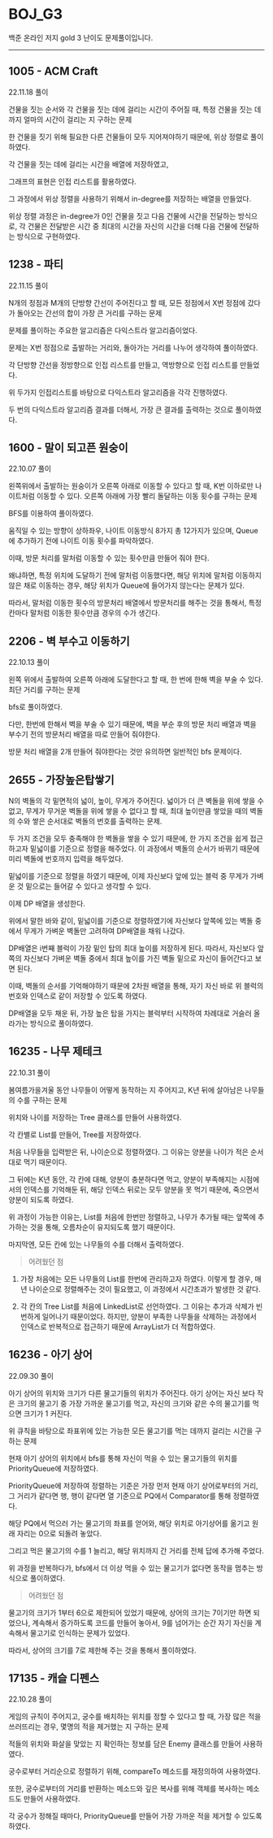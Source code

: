 # BOJ_G3
백준 온라인 저지 gold 3 난이도 문제풀이입니다.

---

## 1005 - ACM Craft

22.11.18 풀이

건물을 짓는 순서와 각 건물을 짓는 데에 걸리는 시간이 주어질 때, 특정 건물을 짓는 데까지 얼마의 시간이 걸리는 지 구하는 문제

한 건물을 짓기 위해 필요한 다른 건물들이 모두 지어져야하기 때문에, 위상 정렬로 풀이하였다.

각 건물을 짓는 데에 걸리는 시간을 배열에 저장하였고,

그래프의 표현은 인접 리스트를 활용하였다.

그 과정에서 위상 정렬을 사용하기 위해서 in-degree를 저장하는 배열을 만들었다.

위상 정렬 과정은 in-degree가 0인 건물을 짓고 다음 건물에 시간을 전달하는 방식으로, 각 건물은 전달받은 시간 중 최대의 시간을 자신의 시간을 더해 다음 건물에 전달하는 방식으로 구현하였다.

## 1238 - 파티

22.11.15 풀이

N개의 정점과 M개의 단방향 간선이 주어진다고 할 때, 모든 정점에서 X번 정점에 갔다가 돌아오는 간선의 합이 가장 큰 거리를 구하는 문제

문제를 풀이하는 주요한 알고리즘은 다익스트라 알고리즘이었다.

문제는 X번 정점으로 출발하는 거리와, 돌아가는 거리를 나누어 생각하여 풀이하였다.

각 단방향 간선을 정방향으로 인접 리스트를 만들고, 역방향으로 인접 리스트를 만들었다.

위 두가지 인접리스트를 바탕으로 다익스트라 알고리즘을 각각 진행하였다.

두 번의 다익스트라 알고리즘 결과를 더해서, 가장 큰 결과를 출력하는 것으로 풀이하였다.

## 1600 - 말이 되고픈 원숭이

22.10.07 풀이

왼쪽위에서 출발하는 원숭이가 오른쪽 아래로 이동할 수 있다고 할 때, K번 이하로만 나이트처럼 이동할 수 있다. 오른쪽 아래에 가장 빨리 돌달하는 이동 횟수를 구하는 문제

BFS를 이용하여 풀이하였다.

움직일 수 있는 방향이 상하좌우, 나이트 이동방식 8가지 총 12가지가 있으며, Queue에 추가하기 전에 나이트 이동 횟수를 파악하였다.

이때, 방문 처리를 말처럼 이동할 수 있는 횟수만큼 만들어 줘야 한다.

왜냐하면, 특정 위치에 도달하기 전에 말처럼 이동했다면, 해당 위치에 말처럼 이동하지 않은 채로 이동하는 경우, 해당 위치가 Queue에 들어가지 않는다는 문제가 있다.

따라서, 말처럼 이동한 횟수의 방문처리 배열에서 방문처리를 해주는 것을 통해서, 특정 칸마다 말처럼 이동한 횟수만큼 경우의 수가 생긴다.

## 2206 - 벽 부수고 이동하기

22.10.13 풀이

왼쪽 위에서 출발하여 오른쪽 아래에 도달한다고 할 때, 한 번에 한해 벽을 부술 수 있다. 최단 거리를 구하는 문제

bfs로 풀이하였다.

다만, 한번에 한해서 벽을 부술 수 있기 때문에, 벽을 부순 후의 방문 처리 배열과 벽을 부수기 전의 방문처리 배열을 따로 만들어 줘야한다.

방문 처리 배열을 2개 만들어 줘야한다는 것만 유의하면 일반적인 bfs 문제이다.

## 2655 - 가장높은탑쌓기

N의 벽돌의 각 밑면적의 넓이, 높이, 무게가 주어진다. 넓이가 더 큰 벽돌을 위에 쌓을 수 없고, 무게가 무거운 벽돌을 위에 쌓을 수 없다고 할 때, 최대 높이만큼 쌓았을 때의 벽돌의 수와 쌓은 순서대로 벽돌의 번호를 출력하는 문제.

두 가지 조건을 모두 충족해야 한 벽돌을 쌓을 수 있기 때문에, 한 가지 조건을 쉽게 접근하고자 밑넓이를 기준으로 정렬을 해주었다. 이 과정에서 벽돌의 순서가 바뀌기 때문에 미리 벽돌에 번호까지 입력을 해두었다.

밑넓이를 기준으로 정렬을 하였기 때문에, 이제 자신보다 앞에 있는 블럭 중 무게가 가벼운 것 밑으로는 들어갈 수 있다고 생각할 수 있다.

이제 DP 배열을 생성한다. 

위에서 말한 바와 같이, 밑넓이를 기준으로 정렬하였기에 자신보다 앞쪽에 있는 벽돌 중에서 무게가 가벼운 벽돌만 고려하여 DP배열을 채워 나갔다.

DP배열은 i번째 블럭이 가장 밑인 탑의 최대 높이를 저장하게 된다. 따라서, 자신보다 앞쪽의 자신보다 가벼운 벽돌 중에서 최대 높이를 가진 벽돌 밑으로 자신이 들어간다고 보면 된다.

이때, 벽돌의 순서를 기억해야하기 때문에 2차원 배열을 통해, 자기 자신 바로 위 블럭의 번호와 인덱스로 같이 저장할 수 있도록 하였다.

DP배열을 모두 채운 뒤, 가장 높은 탑을 가지는 블럭부터 시작하여 차례대로 거슬러 올라가는 방식으로 풀이하였다.

## 16235 - 나무 제테크

22.10.31 풀이

봄여름가을겨울 동안 나무들이 어떻게 동작하는 지 주어지고, K년 뒤에 살아남은 나무들의 수를 구하는 문제

위치와 나이를 저장하는 Tree 클래스를 만들어 사용하였다.

각 칸별로 List를 만들어, Tree를 저장하였다.

처음 나무들을 입력받은 뒤, 나이순으로 정렬하였다. 그 이유는 양분을 나이가 적은 순서대로 먹기 때문이다.

그 뒤에는 K년 동안, 각 칸에 대해, 양분이 충분하다면 먹고, 양분이 부족해지는 시점에서의 인덱스를 기억해둔 뒤, 해당 인덱스 뒤로는 모두 양분을 못 먹기 때문에, 죽으면서 양분이 되도록 하였다.

위 과정이 가능한 이유는, List를 처음에 한번만 정렬하고, 나무가 추가될 때는 앞쪽에 추가하는 것을 통해, 오름차순이 유지되도록 했기 때문이다.

마지막엔, 모든 칸에 있는 나무들의 수를 더해서 출력하였다.

> 어려웠던 점

1. 가장 처음에는 모든 나무들의 List를 한번에 관리하고자 하였다. 이렇게 할 경우, 매년 나이순으로 정렬해주는 것이 필요했고, 이 과정에서 시간초과가 발생한 것 같다.

2. 각 칸의 Tree List를 처음에 LinkedList로 선언하였다. 그 이유는 추가과 삭제가 빈번하게 일어나기 때문이었다. 하지만, 양분이 부족한 나무들을 삭제하는 과정에서 인덱스로 반복적으로 접근하기 때문에 ArrayList가 더 적합하였다.

## 16236 - 아기 상어

22.09.30 풀이

아기 상어의 위치와 크기가 다른 물고기들의 위치가 주어진다. 아기 상어는 자신 보다 작은 크기의 물고기 중 가장 가까운 물고기를 먹고, 자신의 크기와 같은 수의 물고기를 먹으면 크기가 1 커진다.

위 큐칙을 바탕으로 좌표위에 있는 가능한 모든 물고기를 먹는 데까지 걸리는 시간을 구하는 문제

현재 아기 상어의 위치에서 bfs를 통해 자신이 먹을 수 있는 물고기들의 위치를 PriorityQueue에 저장하였다.

PriorityQueue에 저장하여 정렬하는 기준은 가장 먼저 현재 아기 상어로부터의 거리, 그 거리가 같다면 행, 행이 같다면 열 기준으로 PQ에서 Comparator를 통해 정렬하였다.

해당 PQ에서 먹으러 가는 물고기의 좌표를 얻어와, 해당 위치로 아기상어를 옮기고 원래 자리는 0으로 되돌려 놓았다.

그리고 먹은 물고기의 수를 1 늘리고, 해당 위치까지 간 거리를 전체 답에 추가해 주었다.

위 과정을 반복하다가, bfs에서 더 이상 먹을 수 있는 물고기가 없다면 동작을 멈추는 방식으로 풀이하였다.

> 어려웠던 점

물고기의 크기가 1부터 6으로 제한되어 있었기 때문에, 상어의 크기는 7이기만 하면 되었으나, 계속해서 증가하도록 코드를 만들어 놓아서, 9를 넘어가는 순간 자기 자신을 계속해서 물고기로 인식하는 문제가 있었다.

따라서, 상어의 크기를 7로 제한해 주는 것을 통해서 풀이하였다.

## 17135 - 캐슬 디펜스

22.10.28 풀이

게임의 규칙이 주어지고, 궁수를 배치하는 위치를 정할 수 있다고 할 때, 가장 많은 적을 쓰러뜨리는 경우, 몇명의 적을 제거했는 지 구하는 문제

적들의 위치와 화살을 맞았는 지 확인하는 정보를 담은 Enemy 클래스를 만들어 사용하였다.

궁수로부터 거리순으로 정렬하기 위해, compareTo 메소드를 재정의하여 사용하였다.

또한, 궁수로부터의 거리를 반환하는 메소드와 깊은 복사를 위해 객체를 복사하는 메소드도 만들어 사용하였다.

각 궁수가 정해질 때마다, PriorityQueue를 만들어 가장 가까운 적을 제거할 수 있도록 하였다.